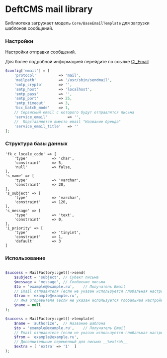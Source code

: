 # DeftCMS mail library 

Библиотека загружает модель `Core/BaseEmailTemplate` для загрузки шаблонов сообщений.

### Настройки
Настройки отправки сообщений.

Для более подробной информацией перейдите по ссылке [CI_Email](https://codeigniter.com/userguide3/libraries/email.html#email-preferences)

```php
$config['email'] = [
    'protocol'          => 'mail', 
    'mailpath'          => '/usr/sbin/sendmail',
    'smtp_crypto'       => '',
    'smtp_host'         => 'localhost',
    'smtp_pass'         => '',
    'smtp_port'         => 25,
    'smtp_timeout'      => 3,
    'bcc_batch_mode'    => 1,
    // Сервисный email с которого будут отправлятся письма
    'service_email'         => '',
    //  Подставляется вместо email "Название бренда"
    'service_email_title'   => ''
];
```

### Структура базы данных

```
'fk_c_locale_code' => [
    'type'           => 'char',
    'constraint'     => 5,
    'null'           => false,
],
's_name' => [
    'type'           => 'varchar',
    'constraint'     => 20,
],
's_subject' => [
    'type'           => 'varchar',
    'constraint'     => 120,
],
's_message' => [
    'type'           => 'text',
    'constraint'     => 0,
],
'i_priority' => [
    'type'           => 'tinyint',
    'constraint'     => 1,
    'default'        => 3
]
```

### Использование

```php

$success = MailFactory::get()->send(
    $subject = 'subject', // Субект письма
    $message = 'message', // Сообшение письма
    $to = 'example@example.ru',    // Получатель Email
    // Email отправителя (если не указан используется глобальная настройка service_email)
    $from = 'example@example.ru',
    // Имя отправителя (если не указан используется глобальная настройка service_email_title)
    $name = null
);

$success = MailFactory::get()->template(
    $name = 'authorize',  // Название шаблона
    $to = 'example@example.ru',    // Получатель Email
    // Email отправителя (если не указан используется глобальная настройка service_email)
    $from = 'example@example.ru',
    // Дополнительные переменный для письма __%extra%__
    $extra = [ 'extra' => '1'  ]
);
```